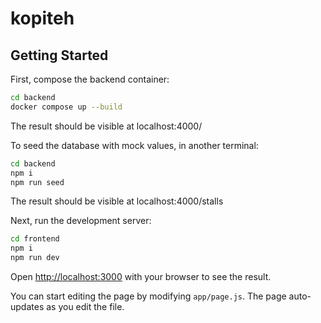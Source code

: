 # kopiteh

## Getting Started

First, compose the backend container:
```bash
cd backend
docker compose up --build
```
The result should be visible at localhost:4000/

To seed the database with mock values,
in another terminal:
```bash
cd backend
npm i
npm run seed
```
The result should be visible at localhost:4000/stalls

Next, run the development server:

```bash
cd frontend
npm i
npm run dev
```

Open [http://localhost:3000](http://localhost:3000) with your browser to see the result.

You can start editing the page by modifying `app/page.js`. The page auto-updates as you edit the file.